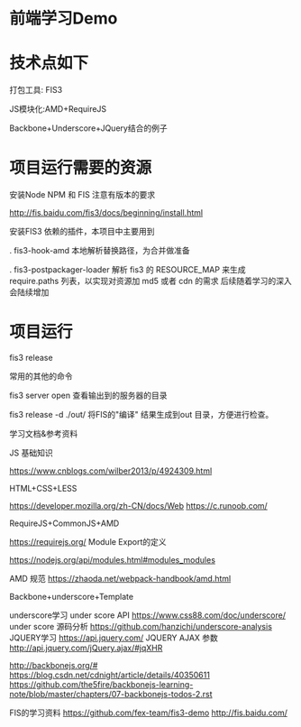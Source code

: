 # 前端学习Demo
技术点如下
========
打包工具: FIS3

JS模块化:AMD+RequireJS

Backbone+Underscore+JQuery结合的例子

项目运行需要的资源
=========

安装Node NPM 和 FIS  注意有版本的要求

http://fis.baidu.com/fis3/docs/beginning/install.html

安装FIS3 依赖的插件，本项目中主要用到

. fis3-hook-amd 本地解析替换路径，为合并做准备

. fis3-postpackager-loader 解析 fis3 的 RESOURCE_MAP 来生成 require.paths 列表，以实现对资源加 md5 或者 cdn 的需求
后续随着学习的深入会陆续增加

项目运行
======
fis3 release

常用的其他的命令

fis3 server open 查看输出到的服务器的目录

fis3 release -d ./out/  将FIS的"编译" 结果生成到out 目录，方便进行检查。

学习文档&参考资料

JS 基础知识

https://www.cnblogs.com/wilber2013/p/4924309.html

HTML+CSS+LESS

https://developer.mozilla.org/zh-CN/docs/Web
https://c.runoob.com/

RequireJS+CommonJS+AMD

https://requirejs.org/
Module Export的定义

https://nodejs.org/api/modules.html#modules_modules

AMD 规范 https://zhaoda.net/webpack-handbook/amd.html

Backbone+underscore+Template

underscore学习
under score API https://www.css88.com/doc/underscore/
under score 源码分析 https://github.com/hanzichi/underscore-analysis
JQUERY学习
https://api.jquery.com/
JQUERY  AJAX 参数
http://api.jquery.com/jQuery.ajax/#jqXHR

http://backbonejs.org/#
https://blog.csdn.net/cdnight/article/details/40350611
https://github.com/the5fire/backbonejs-learning-note/blob/master/chapters/07-backbonejs-todos-2.rst

FIS的学习资料
https://github.com/fex-team/fis3-demo
http://fis.baidu.com/
